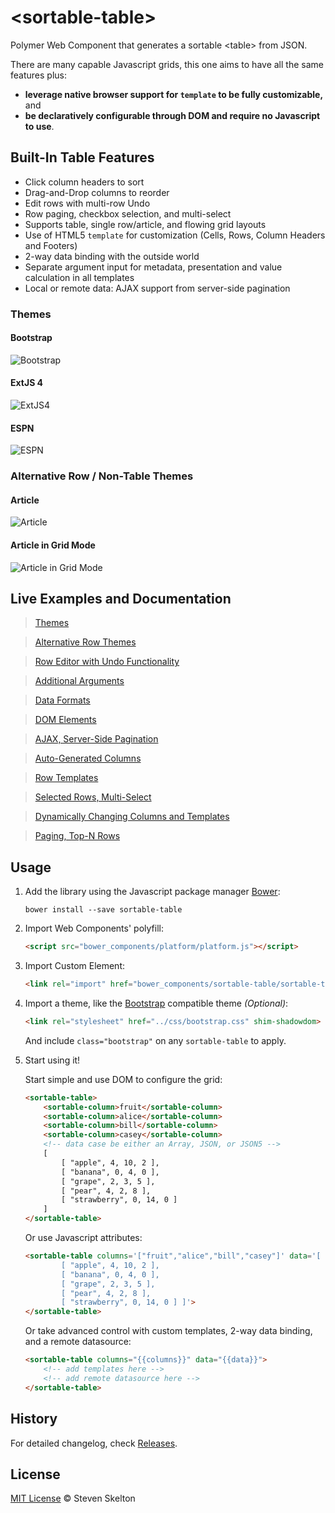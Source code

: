 &lt;sortable-table&gt;
================

Polymer Web Component that generates a sortable &lt;table&gt; from JSON.

There are many capable Javascript grids, this one aims to have all the same features plus:
- **leverage native browser support for `template` to be fully customizable,** and
- **be declaratively configurable through DOM and require no Javascript to use**.

## Built-In Table Features

- Click column headers to sort
- Drag-and-Drop columns to reorder
- Edit rows with multi-row Undo
- Row paging, checkbox selection, and multi-select
- Supports table, single row/article, and flowing grid layouts
- Use of HTML5 `template` for customization (Cells, Rows, Column Headers and Footers)
- 2-way data binding with the outside world
- Separate argument input for metadata, presentation and value calculation in all templates
- Local or remote data: AJAX support from server-side pagination

### Themes

#### Bootstrap

![Bootstrap](https://raw.githubusercontent.com/stevenrskelton/sortable-table/master/examples/themes/bootstrap-theme.png "Bootstrap")

#### ExtJS 4

![ExtJS4](https://raw.githubusercontent.com/stevenrskelton/sortable-table/master/examples/themes/extjs4-theme.png "ExtJS 4")

#### ESPN

![ESPN](https://raw.githubusercontent.com/stevenrskelton/sortable-table/master/examples/themes/espn-theme.png "ESPN")

### Alternative Row / Non-Table Themes

#### Article

![Article](https://raw.githubusercontent.com/stevenrskelton/sortable-table/master/examples/themes/article-theme.png "Article")

#### Article in Grid Mode

![Article in Grid Mode](https://raw.githubusercontent.com/stevenrskelton/sortable-table/master/themes/examples/themes/article-theme-grid.png "Article in Grid Mode")

## Live Examples and Documentation

> [Themes](http://files.stevenskelton.ca/sortable-table/examples/themes/index.html)

> [Alternative Row Themes](http://files.stevenskelton.ca/sortable-table/examples/themes/alt.html)

> [Row Editor with Undo Functionality](http://files.stevenskelton.ca/sortable-table/examples/row-editor.html)

> [Additional Arguments](http://files.stevenskelton.ca/sortable-table/examples/args.html)

> [Data Formats](http://files.stevenskelton.ca/sortable-table/examples/data-formats.html)

> [DOM Elements](http://files.stevenskelton.ca/sortable-table/examples/dom-elements.html)

> [AJAX, Server-Side Pagination](http://files.stevenskelton.ca/sortable-table/examples/serverside/index.html)

> [Auto-Generated Columns](http://files.stevenskelton.ca/sortable-table/examples/autogenerated-columns.html)

> [Row Templates](http://files.stevenskelton.ca/sortable-table/examples/row-templates.html)

> [Selected Rows, Multi-Select](http://files.stevenskelton.ca/sortable-table/examples/selected-rows.html)

> [Dynamically Changing Columns and Templates](http://files.stevenskelton.ca/sortable-table/examples/dynamic-columns.html)

> [Paging, Top-N Rows](http://files.stevenskelton.ca/sortable-table/examples/paging.html)

## Usage

1. Add the library using the Javascript package manager [Bower](http://bower.io/):

	```bower install --save sortable-table```

2. Import Web Components' polyfill:

	```html
	<script src="bower_components/platform/platform.js"></script>
	```

3. Import Custom Element:

	```html
	<link rel="import" href="bower_components/sortable-table/sortable-table.html">
	```

4. Import a theme, like the [Bootstrap](http://getbootstrap.com/) compatible theme _(Optional)_:

	```html
	<link rel="stylesheet" href="../css/bootstrap.css" shim-shadowdom>
	```
	And include `class="bootstrap"` on any `sortable-table` to apply.

5. Start using it!

	Start simple and use DOM to configure the grid:

	```html
	<sortable-table>
		<sortable-column>fruit</sortable-column>
		<sortable-column>alice</sortable-column>
		<sortable-column>bill</sortable-column>
		<sortable-column>casey</sortable-column>
		<!-- data case be either an Array, JSON, or JSON5 -->
		[
			[ "apple", 4, 10, 2 ],
			[ "banana", 0, 4, 0 ],
			[ "grape", 2, 3, 5 ],
			[ "pear", 4, 2, 8 ],
			[ "strawberry", 0, 14, 0 ]
		]
	</sortable-table>
	```

	Or use Javascript attributes:

	```html
	<sortable-table columns='["fruit","alice","bill","casey"]' data='[
			[ "apple", 4, 10, 2 ],
			[ "banana", 0, 4, 0 ],
			[ "grape", 2, 3, 5 ],
			[ "pear", 4, 2, 8 ],
			[ "strawberry", 0, 14, 0 ] ]'>
	</sortable-table>
	```

	Or take advanced control with custom templates, 2-way data binding, and a remote datasource:

	```html
	<sortable-table columns="{{columns}}" data="{{data}}">
		<!-- add templates here -->
		<!-- add remote datasource here -->
	</sortable-table>
	```

## History

For detailed changelog, check [Releases](https://github.com/stevenrskelton/sortable-table/releases).

## License
[MIT License](http://opensource.org/licenses/MIT) © Steven Skelton

